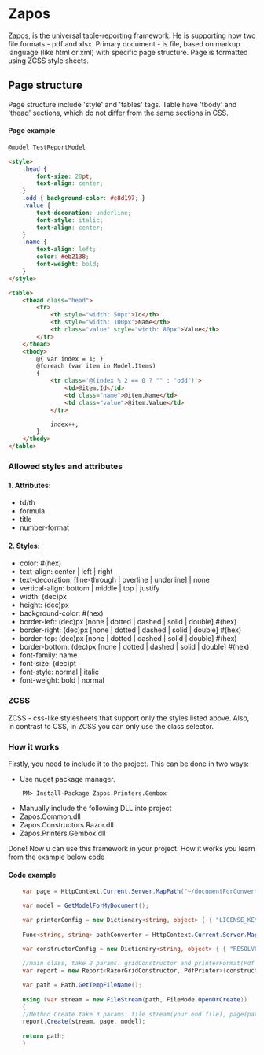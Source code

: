 # Zapos

Zapos, is the universal table-reporting framework. He is supporting now  two file formats  - pdf and xlsx. Primary document - is file, based on markup language (like html or xml) with specific page structure. Page is formatted using ZCSS style sheets. 

## Page structure

Page structure include 'style' and 'tables' tags. Table have 'tbody' and 'thead' sections, which do not differ from the same sections in CSS.

#### Page example

````html
@model TestReportModel

<style>
    .head {
        font-size: 28pt;
        text-align: center;
    }
    .odd { background-color: #c8d197; }
    .value {
        text-decoration: underline;
        font-style: italic;
        text-align: center;
    }
    .name {
        text-align: left;
        color: #eb2138;
        font-weight: bold;
    }
</style>

<table>
    <thead class="head">
        <tr>
            <th style="width: 50px">Id</th>
            <th style="width: 100px">Name</th>
            <th class="value" style="width: 80px">Value</th>
        </tr>
    </thead>
    <tbody>
        @{ var index = 1; }
        @foreach (var item in Model.Items)
        {
            <tr class='@(index % 2 == 0 ? "" : "odd")'>
                <td>@item.Id</td>
                <td class="name">@item.Name</td>
                <td class="value">@item.Value</td>
            </tr>

            index++;
        }
    </tbody>
</table>
````

### Allowed styles and attributes

#### 1. Attributes:

 * td/th
* formula
* title
* number-format

#### 2. Styles:

* color: #(hex)
* text-align: center | left | right
* text-decoration: [line-through | overline | underline] | none
* vertical-align: bottom | middle | top | justify
* width: (dec)px
* height: (dec)px
* background-color: #(hex)
* border-left: (dec)px [none | dotted | dashed | solid | double] #(hex)
* border-right: (dec)px [none | dotted | dashed | solid | double] #(hex)
* border-top: (dec)px [none | dotted | dashed | solid | double] #(hex)
* border-bottom: (dec)px [none | dotted | dashed | solid | double] #(hex)
* font-family: name
* font-size: (dec)pt
* font-style: normal | italic
* font-weight: bold | normal

### ZCSS

ZCSS - css-like stylesheets that support only the styles listed above. Also, in contrast to CSS, in ZCSS you can only use the class selector.

### How it works

Firstly, you need to include it to the project. This can be done in two ways:
*  Use nuget package manager. 
```nuget
	PM> Install-Package Zapos.Printers.Gembox
```

*  Manually include the following DLL into project
 * Zapos.Common.dll
 * Zapos.Constructors.Razor.dll
 * Zapos.Printers.Gembox.dll
 
Done! Now u can use this framework in your project. How it works you learn from the example below code

#### Code example
 
```C#
	var page = HttpContext.Current.Server.MapPath("~/documentForConvert");

    var model = GetModelForMyDocument();

    var printerConfig = new Dictionary<string, object> { { "LICENSE_KEY", "<GemBox License key here>" } };
	
    Func<string, string> pathConverter = HttpContext.Current.Server.MapPath;

    var constructorConfig = new Dictionary<string, object> { { "RESOLVE_PATH_ACTION", pathConverter } };
	
	//main class, take 2 params: gridConstructor and printerFormat(Pdf or Xslx). Constructor also take 2 params: constructorConfig and printerConfig
    var report = new Report<RazorGridConstructor, PdfPrinter>(constructorConfig, printerConfig);

    var path = Path.GetTempFileName();
	
    using (var stream = new FileStream(path, FileMode.OpenOrCreate))
    {
	//Method Create take 3 params: file stream(your end file), page(path to convertible page) and model
    report.Create(stream, page, model);
	
	return path;
	}
```
 